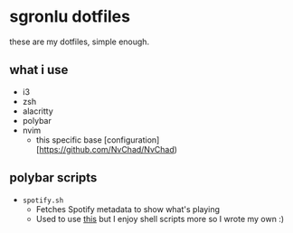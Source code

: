 # sgronlu dotfiles

these are my dotfiles, simple enough.
## what i use
- i3
- zsh
- alacritty
- polybar
- nvim
    - this specific base [configuration][https://github.com/NvChad/NvChad) 


## polybar scripts

- `spotify.sh`
  - Fetches Spotify metadata to show what's playing
  - Used to use [this](https://github.com/Jvanrhijn/polybar-spotify) but I enjoy shell scripts more so I wrote my own :)
